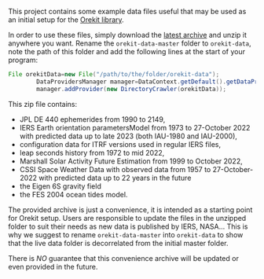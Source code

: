 This project contains some example data files useful that may be used
as an initial setup for the [Orekit library](https://www.orekit.org/).

In order to use these files, simply download the
[latest archive](https://gitlab.orekit.org/orekit/orekit-data/-/archive/master/orekit-data-master.zip)
and unzip it anywhere you want. Rename the `orekit-data-master` folder to
`orekit-data`, note the path of this folder and add the following lines at
the start of your program:

```java
File orekitData=new File("/path/to/the/folder/orekit-data");
        DataProvidersManager manager=DataContext.getDefault().getDataProvidersManager();
        manager.addProvider(new DirectoryCrawler(orekitData));
```

This zip file contains:

* JPL DE 440 ephemerides from 1990 to 2149,
* IERS Earth orientation parametersModel from 1973 to 27-October 2022
  with predicted data up to late 2023 (both IAU-1980 and IAU-2000),
* configuration data for ITRF versions used in regular IERS files,
* leap seconds history from 1972 to mid 2022,
* Marshall Solar Activity Future Estimation from 1999 to October 2022,
* CSSI Space Weather Data with observed data from 1957 to 27-October-2022
  with predicted data up to 22 years in the future
* the Eigen 6S gravity field
* the FES 2004 ocean tides model.

The provided archive is just a convenience, it is intended as a starting
point for Orekit setup. Users are responsible to update the files in
the unzipped folder to suit their needs as new data is published by IERS,
NASA... This is why we suggest to rename `orekit-data-master`
into `orekit-data` to show that the live data folder is decorrelated
from the initial master folder.

There is *NO* guarantee that this convenience archive will be updated
or even provided in the future.
